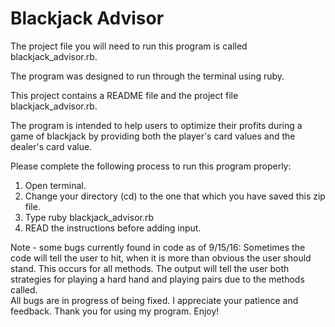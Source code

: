 # Blackjack Advisor

The project file you will need to run this program is called blackjack_advisor.rb.  

The program was designed to run through the terminal using ruby.

This project contains a README file and the project file blackjack_advisor.rb.

The program is intended to help users to optimize their profits during a game of blackjack by providing both the player's card values and the dealer's card value.

Please complete the following process to run this program properly:
  1. Open terminal.
  2. Change your directory (cd) to the one that which you have saved this zip file.
  3. Type ruby blackjack_advisor.rb
  4. READ the instructions before adding input.



Note - some bugs currently found in code as of 9/15/16:
Sometimes the code will tell the user to hit, when it is more than obvious the user should stand.  This occurs for all methods.
The output will tell the user both strategies for playing a hard hand and playing pairs due to the methods called.  
All bugs are in progress of being fixed.  I appreciate your patience and feedback.  Thank you for using my program.  Enjoy!
